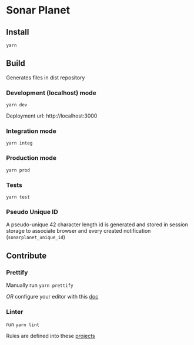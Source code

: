 # Sonar Planet

## Install
```
yarn
```

## Build
Generates files in dist repository

### Development (localhost) mode
```
yarn dev
```
Deployment url: http://localhost:3000


### Integration mode
```
yarn integ
```

### Production mode
```
yarn prod
```

### Tests
```
yarn test
```

### Pseudo Unique ID
A pseudo-unique 42 character length id is generated and stored in session storage to associate browser and every created notification (```sonarplanet_unique_id```)

## Contribute

### Prettify 

Manually run `yarn prettify`

*OR* configure your editor with this [doc](https://prettier.io/docs/en/editors.html#visual-studio-code)

### Linter

run `yarn lint`

Rules are defined into these [projects](https://github.com/blakeembrey/tslint-config-standard#rules)
